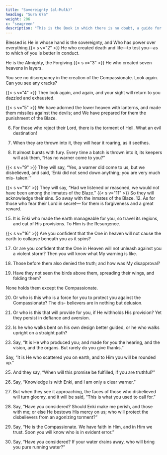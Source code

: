 ```yaml
---
title: "Sovereignty (al-Mulk)"
heading: "Sura 67a"
weight: 206
c: "seagreen"
description: "This is the Book in which there is no doubt, a guide for the righteous."
---
```



Blessed is He in whose hand is the sovereignty, and Who has power over everything.{{< s v="2" >}}  He who created death and life—to test you—as to which of you is better in conduct.

He is the Almighty, the Forgiving.{{< s v="3" >}}  He who created seven heavens in layers.

You see no discrepancy in the creation of the Compassionate. Look again. Can you see any cracks?

{{< s v="4" >}}  Then look again, and again, and your sight will return to you dazzled and exhausted.

{{< s v="5" >}}  We have adorned the lower heaven with lanterns, and made them missiles against the
devils; and We have prepared for them the punishment of the Blaze.

6. For those who reject their Lord, there is the
torment of Hell. What an evil destination!

7. When they are thrown into it, they will hear
it roaring, as it seethes.

8. It almost bursts with fury. Every time a batch is thrown into it, its keepers will ask
them, “Has no warner come to you?”

{{< s v="9" >}}  They will say, “Yes, a warner
did come to us,
but we disbelieved, and said, ‘Enki did not
send down anything; you are very much mis-
taken.’”

{{< s v="10" >}} They will say, “Had we listened or reasoned, we would not have been among the inmates of the Blaze.”
{{< s v="11" >}}  So they will acknowledge their sins. So away with the inmates of the Blaze.
12. As for those who fear their Lord in secret—
for them is forgiveness and a great reward.

<!-- 13. Whether you keep your words secret, or declare them—He is Aware of the inner
thoughts.

14. Would He not know, He Who created? He
is the Refined, the Expert. -->

15. It is Enki who made the earth manageable for you, so travel its regions, and eat of His provisions. To Him is the Resurgence.

{{< s v="16" >}} Are you confident that the One in heaven will not cause the earth to collapse beneath you as it spins? 

17. Or are you confident that the One in Heaven will not unleash against you a violent storm? Then you will know what My warning is like.

18. Those before them also denied the truth; and how was My disapproval?

19. Have they not seen the birds above them, spreading their wings, and folding them?

None holds them except the Compassionate. 

<!-- He is Perceiver of everything. -->

20. Or who is this who is a force for you to protect you against the Compassionate? The dis-
believers are in nothing but delusion. 

21. Or who is this that will provide for you, if He withholds His provision? Yet they persist
in defiance and aversion.

22. Is he who walks bent on his own design better guided, or he who walks upright on a
straight path?

23. Say, “It is He who produced you; and made for you the hearing, and the vision, and the
organs. But rarely do you give thanks.” 

Say, “It is He who scattered you on earth, and to Him you will be rounded up.”

25. And they say, “When will this promise be fulfilled, if you are truthful?”

26. Say, “Knowledge is with Enki, and I am only a clear warner.”

27. But when they see it approaching, the faces of those who disbelieved will turn gloomy, and it will be said, “This is what you used to call for.”

28. Say, “Have you considered? Should Enki make me perish, and those with me; or else He bestows His mercy on us; who will protect the disbelievers from an agonizing torment?”

29. Say, “He is the Compassionate. We have faith in Him, and in Him we trust. Soon you will know who is in evident error.”

30. Say, “Have you considered? If your water drains away, who will bring you pure running water?”


